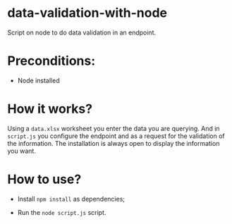 # data-validation-with-node

Script on node to do data validation in an endpoint.

# Preconditions:

- Node installed

# How it works?

Using a `data.xlsx` worksheet you enter the data you are querying. And in `script.js` you configure the endpoint and as a request for the validation of the information.
The installation is always open to display the information you want.

# How to use?

- Install `npm install` as dependencies;

- Run the `node script.js` script.
